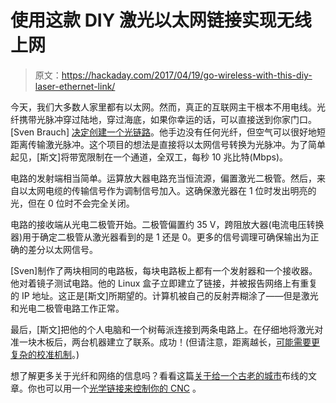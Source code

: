 # 使用这款 DIY 激光以太网链接实现无线上网

> 原文：<https://hackaday.com/2017/04/19/go-wireless-with-this-diy-laser-ethernet-link/>

今天，我们大多数人家里都有以太网。然而，真正的互联网主干根本不用电线。光纤携带光脉冲穿过陆地，穿过海底，如果你幸运的话，可以直接送到你家门口。[Sven Brauch] [决定创建一个光链路](http://blog.svenbrauch.de/2017/02/19/homemade-10-mbits-laser-optical-ethernet-transceiver/)。他手边没有任何光纤，但空气可以很好地短距离传输激光脉冲。这个项目的想法是直接将以太网信号转换为光脉冲。为了简单起见，[斯文]将带宽限制在一个通道，全双工，每秒 10 兆比特(Mbps)。

电路的发射端相当简单。运算放大器电路充当恒流源，偏置激光二极管。然后，来自以太网电缆的传输信号作为调制信号加入。这确保激光器在 1 位时发出明亮的光，但在 0 位时不会完全关闭。

电路的接收端从光电二极管开始。二极管偏置约 35 V，跨阻放大器(电流电压转换器)用于确定二极管从激光器看到的是 1 还是 0。更多的信号调理可确保输出为正确的差分以太网信号。

[Sven]制作了两块相同的电路板，每块电路板上都有一个发射器和一个接收器。他对着镜子测试电路。他的 Linux 盒子立即建立了链接，并被报告网络上有重复的 IP 地址。这正是[斯文]所期望的。计算机被自己的反射弄糊涂了——但是激光和光电二极管电路工作正常。

最后，[斯文]把他的个人电脑和一个树莓派连接到两条电路上。在仔细地将激光对准一块木板后，两台机器建立了联系。成功！(但请注意，距离越长，[可能需要更复杂的校准机制](http://hackaday.com/2016/03/10/gigabit-ethernet-through-the-air/)。)

想了解更多关于光纤和网络的信息吗？看看这篇[关于给一个古老的城市](http://hackaday.com/2017/04/17/victorians-and-fiber-louisvilles-quest-for-fast-internet/)布线的文章。你也可以用一个[光学链接来控制你的 CNC](http://hackaday.com/2016/03/20/add-fiber-optic-control-to-your-cnc/) 。